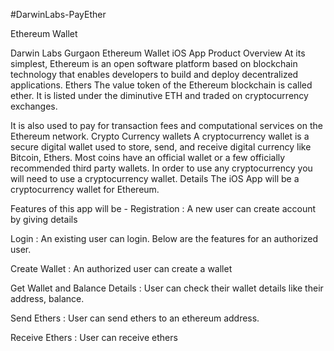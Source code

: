 #DarwinLabs-PayEther

Ethereum Wallet

Darwin Labs Gurgaon Ethereum Wallet iOS App Product Overview At its simplest, Ethereum is an open software platform based on blockchain technology that enables developers to build and deploy decentralized applications. Ethers The value token of the Ethereum blockchain is called ether. It is listed under the diminutive ETH and traded on cryptocurrency exchanges.

It is also used to pay for transaction fees and computational services on the Ethereum network. Crypto Currency wallets A cryptocurrency wallet is a secure digital wallet used to store, send, and receive digital currency like Bitcoin, Ethers. Most coins have an official wallet or a few officially recommended third party wallets. In order to use any cryptocurrency you will need to use a cryptocurrency wallet. Details The iOS App will be a cryptocurrency wallet for Ethereum.

Features of this app will be - Registration : A new user can create account by giving details

Login : An existing user can login. Below are the features for an authorized user.

Create Wallet : An authorized user can create a wallet

Get Wallet and Balance Details : User can check their wallet details like their address, balance.

Send Ethers : User can send ethers to an ethereum address.

Receive Ethers : User can receive ethers
